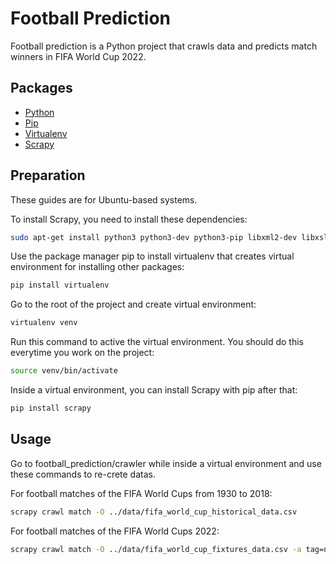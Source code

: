 # Football Prediction

Football prediction is a Python project that crawls data and predicts match winners in FIFA World Cup 2022.

## Packages

- [Python](https://www.python.org/)
- [Pip](https://pip.pypa.io/en/stable/)
- [Virtualenv](https://pypi.org/project/virtualenv/)
- [Scrapy](https://scrapy.org/)

## Preparation

These guides are for Ubuntu-based systems.

To install Scrapy, you need to install these dependencies:

```bash
sudo apt-get install python3 python3-dev python3-pip libxml2-dev libxslt1-dev zlib1g-dev libffi-dev libssl-dev
```

Use the package manager pip to install virtualenv that creates virtual environment for installing other packages:

```bash
pip install virtualenv
```
Go to the root of the project and create virtual environment:

```bash
virtualenv venv
```

Run this command to active the virtual environment. You should do this everytime you work on the project:

```bash
source venv/bin/activate
```

Inside a virtual environment, you can install Scrapy with pip after that:

```bash
pip install scrapy
```

## Usage

Go to football_prediction/crawler while inside a virtual environment and use these commands to re-crete datas.

For football matches of the FIFA World Cups from 1930 to 2018:


```bash
scrapy crawl match -O ../data/fifa_world_cup_historical_data.csv
```

For football matches of the FIFA World Cups 2022:


```bash
scrapy crawl match -O ../data/fifa_world_cup_fixtures_data.csv -a tag=new
```
